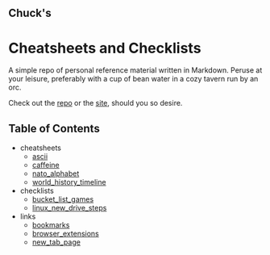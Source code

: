 <!---
make sure you're editing the template, doofus
--->

## Chuck's
# Cheatsheets and Checklists

A simple repo of personal reference material written in Markdown. Peruse at your leisure, preferably with a cup of bean water in a cozy tavern run by an orc.

Check out the [repo](https://github.com/buckmanc/cheatsheets_and_checklists) or the [site](https://cheatsheets-and-checklists.pages.dev), should you so desire.

## Table of Contents

- cheatsheets<br>
    - <a href="docs/cheatsheets/ascii.md">ascii</a><br>
    - <a href="docs/cheatsheets/caffeine.md">caffeine</a><br>
    - <a href="docs/cheatsheets/nato_alphabet.md">nato_alphabet</a><br>
    - <a href="docs/cheatsheets/world_history_timeline.md">world_history_timeline</a><br>
- checklists<br>
    - <a href="docs/checklists/bucket_list_games.md">bucket_list_games</a><br>
    - <a href="docs/checklists/linux_new_drive_steps.md">linux_new_drive_steps</a><br>
- links<br>
    - <a href="docs/links/bookmarks.md">bookmarks</a><br>
    - <a href="docs/links/browser_extensions.md">browser_extensions</a><br>
    - <a href="docs/links/new_tab_page.md">new_tab_page</a><br>
